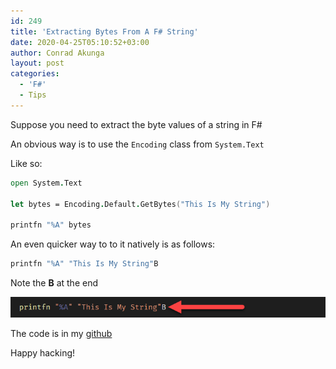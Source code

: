 ```yaml
---
id: 249
title: 'Extracting Bytes From A F# String'
date: 2020-04-25T05:10:52+03:00
author: Conrad Akunga
layout: post
categories:
  - 'F#'
  - Tips
---
```

Suppose you need to extract the byte values of a string in F#

An obvious way is to use the `Encoding` class from `System.Text`

Like so:
```fsharp
open System.Text

let bytes = Encoding.Default.GetBytes("This Is My String")

printfn "%A" bytes
```

An even quicker way to to it natively is as follows:

```fsharp
printfn "%A" "This Is My String"B
```

Note the **B** at the end

![](../images/2020/04/Bytes-2.png)

The code is in my [github](https://github.com/conradakunga/BlogCode/tree/master/25%20April%20-%20F%23%20Bytes)


Happy hacking!